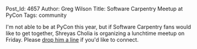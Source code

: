 Post_Id: 4657
Author: Greg Wilson
Title: Software Carpentry Meetup at PyCon
Tags: community

<p>I'm not able to be at PyCon this year, but if Software Carpentry fans would like to get together, Shreyas Cholia is organizing a lunchtime meetup on Friday.  Please <a href="mailto:scholia@lbl.gov">drop him a line</a> if you'd like to connect.</p>
